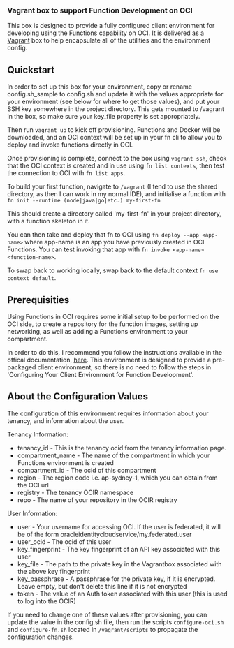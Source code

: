 ### Vagrant box to support Function Development on OCI

This box is designed to provide a fully configured client environment for developing using the Functions capability on OCI. It is delivered as a [Vagrant](https://www.vagrantup.com/) box to help encapsulate all of the utilities and the environment config.

## Quickstart

In order to set up this box for your environment, copy or rename config.sh_sample to config.sh and update it with the values appropriate for your environment (see below for where to get those values), and put your SSH key somewhere in the project directory. This gets mounted to /vagrant in the box, so make sure your key_file property is set appropriately.

Then run `vagrant up` to kick off provisioning. Functions and Docker will be downloaded, and an OCI context will be set up in your fn cli to allow you to deploy and invoke functions directly in OCI.

Once provisioning is complete, connect to the box using `vagrant ssh`, check that the OCI context is created and in use using `fn list contexts`, then test the connection to OCI with `fn list apps`.

To build your first function, navigate to `/vagrant` (I tend to use the shared directory, as then I can work in my normal IDE), and initialise a function with `fn init --runtime (node|java|go|etc.) my-first-fn`

This should create a directory called 'my-first-fn' in your project directory, with a function skeleton in it.

You can then take and deploy that fn to OCI using `fn deploy --app <app-name>` where app-name is an app you have previously created in OCI Functions. You can test invoking that app with `fn invoke <app-name> <function-name>`.

To swap back to working locally, swap back to the default context `fn use context default`.

## Prerequisities

Using Functions in OCI requires some initial setup to be performed on the OCI side, to create a repository for the function images, setting up networking, as well as adding a Functions environment to your compartment.

In order to do this, I recommend you follow the instructions available in the offical documentation, [here](https://docs.cloud.oracle.com/en-us/iaas/Content/Functions/Concepts/functionsprerequisites.htm). This environment is designed to provide a pre-packaged client environment, so there is no need to follow the steps in 'Configuring Your Client Environment for Function Development'.

## About the Configuration Values

The configuration of this environment requires information about your tenancy, and information about the user.

Tenancy Information:

* tenancy_id - This is the tenancy ocid from the tenancy information page.
* compartment_name - The name of the compartment in which your Functions environment is created
* compartment_id - The ocid of this compartment
* region - The region code i.e. ap-sydney-1, which you can obtain from the OCI url
* registry - The tenancy OCIR namespace
* repo - The name of your repository in the OCIR registry

User Information:

* user - Your username for accessing OCI. If the user is federated, it will be of the form oracleidentitycloudservice/my.federated.user
* user_ocid - The ocid of this user
* key_fingerprint - The key fingerprint of an API key associated with this user
* key_file - The path to the private key in the Vagrantbox associated with the above key fingerprint
* key_passphrase - A passphrase for the private key, if it is encrypted. Leave empty, but don't delete this line if it is not encrypted
* token - The value of an Auth token associated with this user (this is used to log into the OCIR)

If you need to change one of these values after provisioning, you can update the value in the config.sh file, then run the scripts `configure-oci.sh` and `configure-fn.sh` located in `/vagrant/scripts` to propagate the configuration changes.